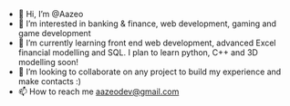 - 👋 Hi, I’m @Aazeo
- 👀 I’m interested in banking & finance, web development, gaming and game development
- 🌱 I’m currently learning front end web development, advanced Excel financial modelling and SQL. I plan to learn python, C++ and 3D modelling soon!
- 💞️ I’m looking to collaborate on any project to build my experience and make contacts :)
- 📫 How to reach me aazeodev@gmail.com

<!---
Aazeo/Aazeo is a ✨ special ✨ repository because its `README.md` (this file) appears on your GitHub profile.
You can click the Preview link to take a look at your changes.
--->
